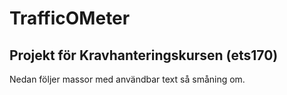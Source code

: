 TrafficOMeter
=============

Projekt för Kravhanteringskursen (ets170)
-
Nedan följer massor med användbar text så småning om.
